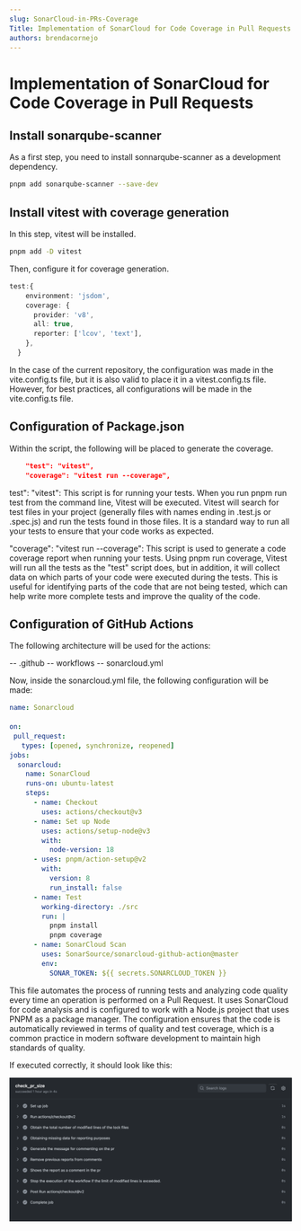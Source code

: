 ```yaml
---
slug: SonarCloud-in-PRs-Coverage
Title: Implementation of SonarCloud for Code Coverage in Pull Requests
authors: brendacornejo
---
```


# Implementation of SonarCloud for Code Coverage in Pull Requests

## Install sonarqube-scanner

As a first step, you need to install sonnarqube-scanner as a development dependency.

```bash
pnpm add sonarqube-scanner --save-dev
```

## Install vitest with coverage generation

In this step, vitest will be installed.

```bash
pnpm add -D vitest
```

Then, configure it for coverage generation.

```ts
test:{
    environment: 'jsdom',
    coverage: {
      provider: 'v8',
      all: true,
      reporter: ['lcov', 'text'],
    },
  }
```

In the case of the current repository, the configuration was made in the vite.config.ts file, but it is also valid to place it in a vitest.config.ts file. However, for best practices, all configurations will be made in the vite.config.ts file.

## Configuration of Package.json

Within the script, the following will be placed to generate the coverage.

```json
    "test": "vitest",
    "coverage": "vitest run --coverage",
```

test": "vitest": This script is for running your tests. When you run pnpm run test from the command line, Vitest will be executed. Vitest will search for test files in your project (generally files with names ending in .test.js or .spec.js) and run the tests found in those files. It is a standard way to run all your tests to ensure that your code works as expected.

"coverage": "vitest run --coverage": This script is used to generate a code coverage report when running your tests. Using pnpm run coverage, Vitest will run all the tests as the "test" script does, but in addition, it will collect data on which parts of your code were executed during the tests. This is useful for identifying parts of the code that are not being tested, which can help write more complete tests and improve the quality of the code.

## Configuration of GitHub Actions

The following architecture will be used for the actions:

-- .github
    -- workflows
        -- sonarcloud.yml

Now, inside the sonarcloud.yml file, the following configuration will be made:

```yml
name: Sonarcloud

on:
 pull_request:
   types: [opened, synchronize, reopened]
jobs:
  sonarcloud:
    name: SonarCloud
    runs-on: ubuntu-latest
    steps:
      - name: Checkout
        uses: actions/checkout@v3
      - name: Set up Node
        uses: actions/setup-node@v3
        with:
          node-version: 18
      - uses: pnpm/action-setup@v2
        with:
          version: 8
          run_install: false
      - name: Test
        working-directory: ./src
        run: |
          pnpm install
          pnpm coverage
      - name: SonarCloud Scan
        uses: SonarSource/sonarcloud-github-action@master
        env:
          SONAR_TOKEN: ${{ secrets.SONARCLOUD_TOKEN }}
```

This file automates the process of running tests and analyzing code quality every time an operation is performed on a Pull Request. It uses SonarCloud for code analysis and is configured to work with a Node.js project that uses PNPM as a package manager. The configuration ensures that the code is automatically reviewed in terms of quality and test coverage, which is a common practice in modern software development to maintain high standards of quality.

If executed correctly, it should look like this:

![image](./img/sonarcloud-coverage.png)
